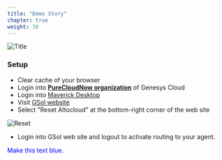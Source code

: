 ```yaml
---
title: "Demo Story"
chapter: true
weight: 30
---
```


![Title](/images/DemoStory.PNG)

### Setup

- Clear cache of your browser
- Login into **[PureCloudNow organization](https://login.mypurecloud.com/#/authenticate-adv/org/purecloudnow)** of Genesys Cloud
- Login into [Maverick Desktop](https://apps.mypurecloud.com/digital-desktop/#/work)
- Visit [GSol website](https://gsolgc.demo.genesys.com/)
- Select "Reset Altocloud" at the bottom-right corner of the web site

 ![Reset](/images/gsol-gpe-reset-altocloud.png)

- Login into GSol web site and logout to activate routing to your agent.


<p style="color:blue">Make this text blue.</p>
